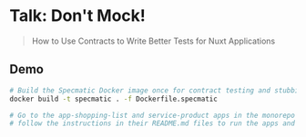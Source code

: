 # Talk: Don't Mock!

> How to Use Contracts to Write Better Tests for Nuxt Applications

## Demo

```bash
# Build the Specmatic Docker image once for contract testing and stubbing
docker build -t specmatic . -f Dockerfile.specmatic

# Go to the app-shopping-list and service-product apps in the monorepo and
# follow the instructions in their README.md files to run the apps and tests.
```
